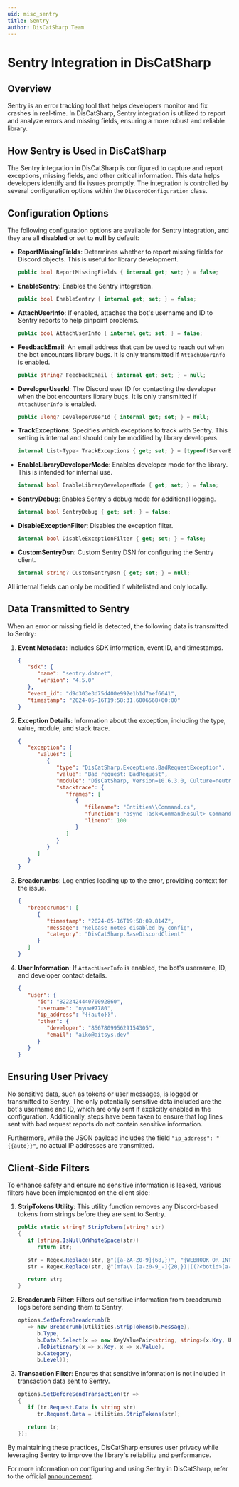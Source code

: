 ```yaml
---
uid: misc_sentry
title: Sentry
author: DisCatSharp Team
---
```


# Sentry Integration in DisCatSharp

## Overview

Sentry is an error tracking tool that helps developers monitor and fix crashes in real-time. In DisCatSharp, Sentry integration is utilized to report and analyze errors and missing fields, ensuring a more robust and reliable library.

## How Sentry is Used in DisCatSharp

The Sentry integration in DisCatSharp is configured to capture and report exceptions, missing fields, and other critical information. This data helps developers identify and fix issues promptly. The integration is controlled by several configuration options within the `DiscordConfiguration` class.

## Configuration Options

The following configuration options are available for Sentry integration, and they are all **disabled** or set to **null** by default:

- **ReportMissingFields**: Determines whether to report missing fields for Discord objects. This is useful for library development.
  ```csharp
  public bool ReportMissingFields { internal get; set; } = false;
  ```

- **EnableSentry**: Enables the Sentry integration.
  ```csharp
  public bool EnableSentry { internal get; set; } = false;
  ```

- **AttachUserInfo**: If enabled, attaches the bot's username and ID to Sentry reports to help pinpoint problems.
  ```csharp
  public bool AttachUserInfo { internal get; set; } = false;
  ```

- **FeedbackEmail**: An email address that can be used to reach out when the bot encounters library bugs. It is only transmitted if `AttachUserInfo` is enabled.
  ```csharp
  public string? FeedbackEmail { internal get; set; } = null;
  ```

- **DeveloperUserId**: The Discord user ID for contacting the developer when the bot encounters library bugs. It is only transmitted if `AttachUserInfo` is enabled.
  ```csharp
  public ulong? DeveloperUserId { internal get; set; } = null;
  ```

- **TrackExceptions**: Specifies which exceptions to track with Sentry. This setting is internal and should only be modified by library developers.
  ```csharp
  internal List<Type> TrackExceptions { get; set; } = [typeof(ServerErrorException), typeof(BadRequestException)];
  ```

- **EnableLibraryDeveloperMode**: Enables developer mode for the library. This is intended for internal use.
  ```csharp
  internal bool EnableLibraryDeveloperMode { get; set; } = false;
  ```

- **SentryDebug**: Enables Sentry's debug mode for additional logging.
  ```csharp
  internal bool SentryDebug { get; set; } = false;
  ```

- **DisableExceptionFilter**: Disables the exception filter.
  ```csharp
  internal bool DisableExceptionFilter { get; set; } = false;
  ```

- **CustomSentryDsn**: Custom Sentry DSN for configuring the Sentry client.
  ```csharp
  internal string? CustomSentryDsn { get; set; } = null;
  ```

All internal fields can only be modified if whitelisted and only locally.

## Data Transmitted to Sentry

When an error or missing field is detected, the following data is transmitted to Sentry:

1. **Event Metadata**: Includes SDK information, event ID, and timestamps.
   ```json
   {
      "sdk": {
         "name": "sentry.dotnet",
         "version": "4.5.0"
      },
      "event_id": "d9d303e3d75d400e992e1b1d7aef6641",
      "timestamp": "2024-05-16T19:58:31.6006568+00:00"
   }
   ```

2. **Exception Details**: Information about the exception, including the type, value, module, and stack trace.
   ```json
   {
      "exception": {
         "values": [
            {
               "type": "DisCatSharp.Exceptions.BadRequestException",
               "value": "Bad request: BadRequest",
               "module": "DisCatSharp, Version=10.6.3.0, Culture=neutral, PublicKeyToken=null",
               "stacktrace": {
                  "frames": [
                     {
                        "filename": "Entities\\Command.cs",
                        "function": "async Task<CommandResult> Command.ExecuteAsync(CommandContext ctx)",
                        "lineno": 100
                     }
                  ]
               }
            }
         ]
      }
   }
   ```

3. **Breadcrumbs**: Log entries leading up to the error, providing context for the issue.
   ```json
   {
      "breadcrumbs": [
         {
            "timestamp": "2024-05-16T19:58:09.814Z",
            "message": "Release notes disabled by config",
            "category": "DisCatSharp.BaseDiscordClient"
         }
      ]
   }
   ```

4. **User Information**: If `AttachUserInfo` is enabled, the bot's username, ID, and developer contact details.
   ```json
   {
      "user": {
         "id": "822242444070092860",
         "username": "nyuw#7780",
         "ip_address": "{{auto}}",
         "other": {
            "developer": "856780995629154305",
            "email": "aiko@aitsys.dev"
         }
      }
   }
   ```

## Ensuring User Privacy

No sensitive data, such as tokens or user messages, is logged or transmitted to Sentry. The only potentially sensitive data included are the bot's username and ID, which are only sent if explicitly enabled in the configuration. Additionally, steps have been taken to ensure that log lines sent with bad request reports do not contain sensitive information.

Furthermore, while the JSON payload includes the field `"ip_address": "{{auto}}"`, no actual IP addresses are transmitted.

## Client-Side Filters

To enhance safety and ensure no sensitive information is leaked, various filters have been implemented on the client side:

1. **StripTokens Utility**: This utility function removes any Discord-based tokens from strings before they are sent to Sentry.
   ```csharp
   public static string? StripTokens(string? str)
   {
      if (string.IsNullOrWhiteSpace(str))
         return str;

      str = Regex.Replace(str, @"([a-zA-Z0-9]{68,})", "{WEBHOOK_OR_INTERACTION_TOKEN}"); // Any alphanumeric string this long is likely to be sensitive information anyways
      str = Regex.Replace(str, @"(mfa\\.[a-z0-9_-]{20,})|((?<botid>[a-z0-9_-]{23,28})\\.(?<creation>[a-z0-9_-]{6,7})\\.(?<enc>[a-z0-9_-]{27,}))", "{BOT_OR_USER_TOKEN}");

      return str;
   }
   ```

2. **Breadcrumb Filter**: Filters out sensitive information from breadcrumb logs before sending them to Sentry.
   ```csharp
   options.SetBeforeBreadcrumb(b
      => new Breadcrumb(Utilities.StripTokens(b.Message),
         b.Type,
         b.Data?.Select(x => new KeyValuePair<string, string>(x.Key, Utilities.StripTokens(x.Value)))
         .ToDictionary(x => x.Key, x => x.Value),
         b.Category,
         b.Level));
   ```

3. **Transaction Filter**: Ensures that sensitive information is not included in transaction data sent to Sentry.
   ```csharp
   options.SetBeforeSendTransaction(tr =>
   {
      if (tr.Request.Data is string str)
         tr.Request.Data = Utilities.StripTokens(str);

      return tr;
   });
   ```

By maintaining these practices, DisCatSharp ensures user privacy while leveraging Sentry to improve the library's reliability and performance.

For more information on configuring and using Sentry in DisCatSharp, refer to the official [announcement](https://docs.dcs.aitsys.dev/changelogs/v10/10_6_0#sentry-integration).
